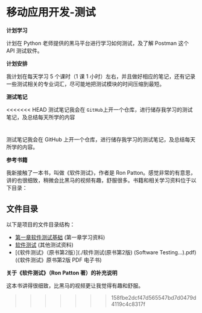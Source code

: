 # 移动应用开发-测试

**计划学习**

计划在 Python 老师提供的黑马平台进行学习如何测试，及了解 Postman 这个 API 测试软件。

**计划安排**

我计划在每天学习 5 个课时（1 课 1 小时）左右，并且做好相应的笔记，还有记录一些测试相关的专业词汇，尽可能地把测试模块的时间压缩到最短。

**测试笔记**

<<<<<<< HEAD
测试笔记我会在 `GitHub`上开一个仓库，进行储存我学习的测试笔记，及总结每天所学的内容

[]()
=======
测试笔记我会在 GitHub 上开一个仓库，进行储存我学习的测试笔记，及总结每天所学的内容。

**参考书籍**

我新接触了一本书，叫做《软件测试》，作者是 Ron Patton。感觉非常的有意思，讲的也很细致，稍微会比黑马的视频有趣，舒服很多。书籍和相关学习资料位于以下目录：

## 文件目录

以下是项目的文件目录结构：

*   [第一章软件测试基础](./第一章软件测试基础) (第一章学习资料)
*   [软件测试](./软件测试) (其他测试资料)
*   [《软件测试》（原书第2版）](./软件测试(原书第2版) (Software Testing...).pdf) (《软件测试》原书第2版 PDF 电子书)

**关于《软件测试》（Ron Patton 著）的补充说明**

这本书讲得很细致，比黑马的视频更让我觉得有趣和舒服。
>>>>>>> 158fbe2dcf47d565547bd7d0479d4119c4c8317f
